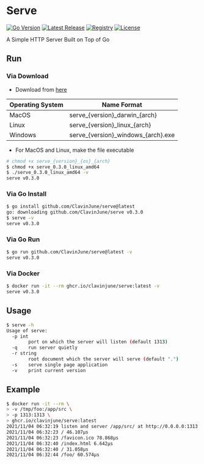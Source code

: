 # Serve

[![Go Version](https://img.shields.io/static/v1?style=for-the-badge&label=Go+Version&message=1.17.2&color=blue&logo=go)](https://github.com/golang/go/releases/tag/go1.17.2)
[![Latest Release](https://img.shields.io/github/tag/ClavinJune/serve.svg?style=for-the-badge&logo=github)](https://github.com/ClavinJune/serve/releases/latest)
[![Registry](https://img.shields.io/static/v1?style=for-the-badge&label=Registry&message=ghcr.io&color=red&logo=linux-containers)](https://ghcr.io/clavinjune/serve)
[![License](https://img.shields.io/github/license/ClavinJune/serve?style=for-the-badge)](https://github.com/ClavinJune/serve/blob/main/LICENSE)

A Simple HTTP Server Built on Top of Go

## Run

### Via Download

- Download from [here](https://github.com/ClavinJune/serve/releases)

| Operating System | Name Format |
| --- | --- |
| MacOS | serve_{version}\_darwin\_{arch} |
| Linux | serve_{version}\_linux\_{arch} |
| Windows | serve_{version}\_windows\_{arch}.exe |

- For MacOS and Linux, make the file executable

```bash
# chmod +x serve_{version}_{os}_{arch}
$ chmod +x serve_0.3.0_linux_amd64
$ ./serve_0.3.0_linux_amd64 -v
serve v0.3.0
```

### Via Go Install

```bash
$ go install github.com/ClavinJune/serve@latest
go: downloading github.com/ClavinJune/serve v0.3.0
$ serve -v
serve v0.3.0
```

### Via Go Run

```bash
$ go run github.com/ClavinJune/serve@latest -v
serve v0.3.0
```

### Via Docker

```bash
$ docker run -it --rm ghcr.io/clavinjune/serve:latest -v
serve v0.3.0
```

## Usage

```bash
$ serve -h
Usage of serve:
  -p int
        port on which the server will listen (default 1313)
  -q    run server quietly
  -r string
        root document which the server will serve (default ".")
  -s    serve single page application
  -v    print current version
```

## Example

```bash
$ docker run -it --rm \
> -v /tmp/foo:/app/src \
> -p 1313:1313 \
> ghcr.io/clavinjune/serve:latest
2021/11/04 06:32:19 listen and server /app/src/ at http://0.0.0.0:1313
2021/11/04 06:32:23 / 46.107µs
2021/11/04 06:32:23 /favicon.ico 78.868µs
2021/11/04 06:32:40 /index.html 6.642µs
2021/11/04 06:32:40 / 31.058µs
2021/11/04 06:32:44 /foo/ 60.574µs
```
